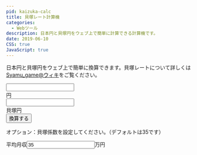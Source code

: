 ```yaml
---
pid: kaizuka-calc
title: 貝塚レート計算機
categories:
  - Webツール
description: 日本円と貝塚円をウェブ上で簡単に計算できる計算機です。
date: 2019-06-10
CSS: true
JavaScript: true
---
```


日本円と貝塚円をウェブ上で簡単に換算できます。貝塚レートについて詳しくは<a href="https://www63.atwiki.jp/syamugame/pages/44.html">Syamu_game@ウィキ</a>をご覧ください。

<form id="kaizuka_calc" name="kaizuka_calc">
  <div class="calc_input">
    <input type="number" name="input_yen"><div class="yen">円</div>
    <input type="number" name="input_kaizuka"><div class="kaizuka">貝塚円</div>
  </div>
  <button id="calc" type="button">換算する</button>
  <div class="option">
    <p>オプション：貝塚係数を設定してください。（デフォルトは35です）
    </p>
    <p>平均月収<input type="number" name="factor" value="35">万円</p>
  </div>
</form>

